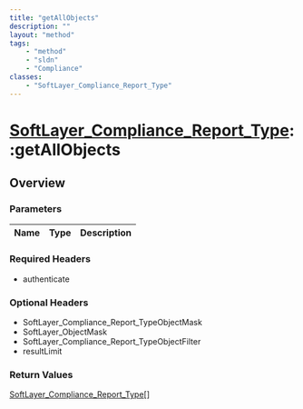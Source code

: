 ```yaml
---
title: "getAllObjects"
description: ""
layout: "method"
tags:
    - "method"
    - "sldn"
    - "Compliance"
classes:
    - "SoftLayer_Compliance_Report_Type"
---
```

# [SoftLayer_Compliance_Report_Type](/reference/services/SoftLayer_Compliance_Report_Type)::getAllObjects




## Overview 


### Parameters 
|Name | Type | Description |
| --- | --- | --- |


### Required Headers
* authenticate

### Optional Headers
* SoftLayer_Compliance_Report_TypeObjectMask
* SoftLayer_ObjectMask
* SoftLayer_Compliance_Report_TypeObjectFilter
* resultLimit

### Return Values
<a href='/reference/datatypes/SoftLayer_Compliance_Report_Type'>SoftLayer_Compliance_Report_Type[] </a>

